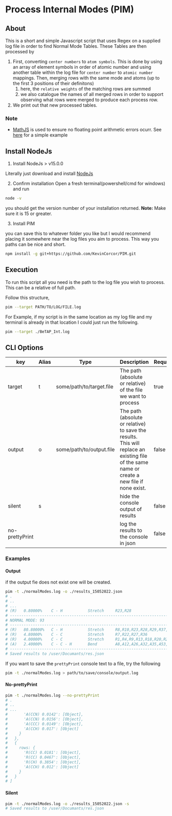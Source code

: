 # Process Internal Modes (PIM)

## About 

This is a short and simple Javascript script that uses Regex on a supplied log file
in order to find Normal Mode Tables. These Tables are then processed by
1. First, converting `center numbers` to `atom symbols`. This is done by using an array of element symbols in order of atomic number and using another table within the log file for `center number` to `atomic number` mappings.
   Then, merging rows with the same mode and atoms (up to the first 3 positions of their definitons) 
   1. here, the `relative weights` of the matching rows are summed
   2. we also catalogue the names of all merged rows in order to support observing what rows were merged to produce each process row.
2. We print out that new processed tables.

### Note

 - [MathJS](https://mathjs.org/) is used to ensure no floating point arithmetic errors ocurr. See [here](https://mathjs.org/docs/datatypes/bignumbers.html#roundoff-errors) for a simple example

## Install NodeJs

1. Install NodeJs > v15.0.0

Literally just download and install [NodeJs](https://nodejs.org/en/)

2. Confirm installation
Open a fresh terminal(powershell/cmd for windows) and run

```sh
node -v
```
you should get the version number of your installation returned. 
**Note:** Make sure it is 15 or greater.

3. Install PIM

you can save this to whatever folder you like but I would recommend placing it somewhere near the log files you aim to process.
This way you paths can be nice and short.

```sh
npm install -g git+https://github.com/KevinCorcor/PIM.git
```

## Execution

To run this script all you need is the path to the log file you wish to process. This can be a relative of full path.

Follow this structure, 
```sh
pim --target PATH/TO/LOG/FILE.log
```

For Example, if my script is in the same location as my log file and my terminal 
is already in that location I could just run the following.

```sh
pim --target ./BeTAP_Int.log
```

## CLI Options

| key | Alias | Type | Description | Required |
| -- | -- | -- | -- | -- |
| target | t | some/path/to/target.file | The path (absolute or relative) of the file we want to process | true |
| output | o | some/path/to/output.file | The path (absolute or relative) to save the results. This will replace an existing file of the same name or create a new file if none exist.  | false |
| silent | s |  | hide the console output of results | false |
| no-prettyPrint |  |  | log the results to the console in json | false |

### Examples

#### Output

if the output fie does not exist one will be created.
```sh
pim -t ./normalModes.log -o ./results_15052022.json
# .
# ..
# ...
# (R)	0.80000%	C - H          	Stretch		R23,R28
# --------------------------------------------------------------------------
# NORMAL MODE: 93
# --------------------------------------------------------------------------
# (R)	80.80000%	C - H          	Stretch		R8,R10,R23,R28,R29,R37,R39,R40
# (R)	4.80000%	C - C          	Stretch		R7,R22,R27,R36
# (R)	4.00000%	C - C          	Stretch		R1,R4,R9,R13,R18,R20,R24,R38
# (A)	2.40000%	C - C - H      	Bend		A8,A12,A26,A32,A35,A53,A57,A62
# --------------------------------------------------------------------------
# Saved results to /user/Documants/res.json
```

If you want to save the `prettyPrint` console text to a file, try the following
```sh
pim -t ./normalModes.log > path/to/save/console/output.log
```

#### No-prettyPrint
```sh
pim -t ./normalModes.log --no-prettyPrint
# .
# ..
# ...
#       'A(CCN) 0.0142': [Object],
#       'A(CCN) 0.0156': [Object],
#       'A(CCC) 0.0149': [Object],
#       'A(CCH) 0.017': [Object]
#     }
#   },
#   {
#     rows: {
#       'R(CC) 0.0181': [Object],
#       'R(CC) 0.0467': [Object],
#       'R(CH) 0.3854': [Object],
#       'A(CCH) 0.012': [Object]
#     }
#   }
# ]
```

#### Silent
```sh
pim -t ./normalModes.log -o ./results_15052022.json -s
# Saved results to /user/Documants/res.json
```


